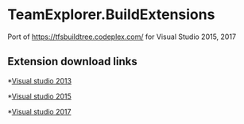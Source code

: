 # TeamExplorer.BuildExtensions
Port of https://tfsbuildtree.codeplex.com/ for Visual Studio 2015, 2017

## Extension download links
*[Visual studio 2013](https://marketplace.visualstudio.com/items?itemName=ChrisTaylorPolarisSolutions.TeamExplorerBuildExtensions2013 "Visual studio 2013")

*[Visual studio 2015](https://marketplace.visualstudio.com/items?itemName=ivansabelnikov.TeamExplorerBuildExtensions2015 "Visual studio 2015")

*[Visual studio 2017](https://marketplace.visualstudio.com/items?itemName=ivansabelnikov.TeamExplorerBuildExtensions2017 "Visual studio 2017")

